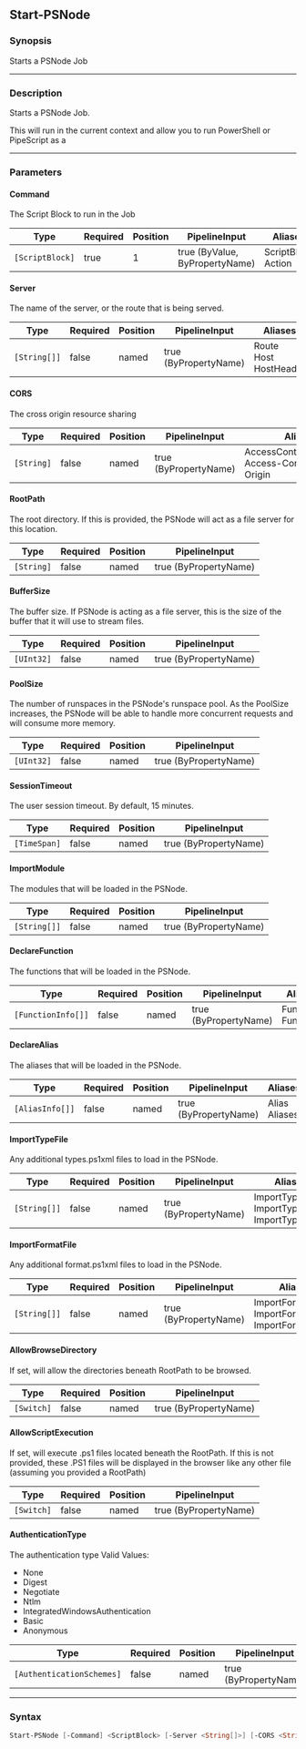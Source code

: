 Start-PSNode
------------

### Synopsis
Starts a PSNode Job

---

### Description

Starts a PSNode Job.

This will run in the current context and allow you to run PowerShell or PipeScript as a

---

### Parameters
#### **Command**
The Script Block to run in the Job

|Type           |Required|Position|PipelineInput                 |Aliases               |
|---------------|--------|--------|------------------------------|----------------------|
|`[ScriptBlock]`|true    |1       |true (ByValue, ByPropertyName)|ScriptBlock<br/>Action|

#### **Server**
The name of the server, or the route that is being served.

|Type        |Required|Position|PipelineInput        |Aliases                      |
|------------|--------|--------|---------------------|-----------------------------|
|`[String[]]`|false   |named   |true (ByPropertyName)|Route<br/>Host<br/>HostHeader|

#### **CORS**
The cross origin resource sharing

|Type      |Required|Position|PipelineInput        |Aliases                                                 |
|----------|--------|--------|---------------------|--------------------------------------------------------|
|`[String]`|false   |named   |true (ByPropertyName)|AccessControlAllowOrigin<br/>Access-Control-Allow-Origin|

#### **RootPath**
The root directory.  If this is provided, the PSNode will act as a file server for this location.

|Type      |Required|Position|PipelineInput        |
|----------|--------|--------|---------------------|
|`[String]`|false   |named   |true (ByPropertyName)|

#### **BufferSize**
The buffer size.  If PSNode is acting as a file server, this is the size of the buffer that it will use to stream files.

|Type      |Required|Position|PipelineInput        |
|----------|--------|--------|---------------------|
|`[UInt32]`|false   |named   |true (ByPropertyName)|

#### **PoolSize**
The number of runspaces in the PSNode's runspace pool.
As the PoolSize increases, the PSNode will be able to handle more concurrent requests and will consume more memory.

|Type      |Required|Position|PipelineInput        |
|----------|--------|--------|---------------------|
|`[UInt32]`|false   |named   |true (ByPropertyName)|

#### **SessionTimeout**
The user session timeout.  By default, 15 minutes.

|Type        |Required|Position|PipelineInput        |
|------------|--------|--------|---------------------|
|`[TimeSpan]`|false   |named   |true (ByPropertyName)|

#### **ImportModule**
The modules that will be loaded in the PSNode.

|Type        |Required|Position|PipelineInput        |
|------------|--------|--------|---------------------|
|`[String[]]`|false   |named   |true (ByPropertyName)|

#### **DeclareFunction**
The functions that will be loaded in the PSNode.

|Type              |Required|Position|PipelineInput        |Aliases               |
|------------------|--------|--------|---------------------|----------------------|
|`[FunctionInfo[]]`|false   |named   |true (ByPropertyName)|Functions<br/>Function|

#### **DeclareAlias**
The aliases that will be loaded in the PSNode.

|Type           |Required|Position|PipelineInput        |Aliases          |
|---------------|--------|--------|---------------------|-----------------|
|`[AliasInfo[]]`|false   |named   |true (ByPropertyName)|Alias<br/>Aliases|

#### **ImportTypeFile**
Any additional types.ps1xml files to load in the PSNode.

|Type        |Required|Position|PipelineInput        |Aliases                                                 |
|------------|--------|--------|---------------------|--------------------------------------------------------|
|`[String[]]`|false   |named   |true (ByPropertyName)|ImportTypesFile<br/>ImportTypeFiles<br/>ImportTypesFiles|

#### **ImportFormatFile**
Any additional format.ps1xml files to load in the PSNode.

|Type        |Required|Position|PipelineInput        |Aliases                                                       |
|------------|--------|--------|---------------------|--------------------------------------------------------------|
|`[String[]]`|false   |named   |true (ByPropertyName)|ImportFormatsFile<br/>ImportFormatFiles<br/>ImportFormatsFiles|

#### **AllowBrowseDirectory**
If set, will allow the directories beneath RootPath to be browsed.

|Type      |Required|Position|PipelineInput        |
|----------|--------|--------|---------------------|
|`[Switch]`|false   |named   |true (ByPropertyName)|

#### **AllowScriptExecution**
If set, will execute .ps1 files located beneath the RootPath.  If this is not provided, these .PS1 files will be displayed in the browser like any other file (assuming you provided a RootPath)

|Type      |Required|Position|PipelineInput        |
|----------|--------|--------|---------------------|
|`[Switch]`|false   |named   |true (ByPropertyName)|

#### **AuthenticationType**
The authentication type
Valid Values:

* None
* Digest
* Negotiate
* Ntlm
* IntegratedWindowsAuthentication
* Basic
* Anonymous

|Type                     |Required|Position|PipelineInput        |
|-------------------------|--------|--------|---------------------|
|`[AuthenticationSchemes]`|false   |named   |true (ByPropertyName)|

---

### Syntax
```PowerShell
Start-PSNode [-Command] <ScriptBlock> [-Server <String[]>] [-CORS <String>] [-RootPath <String>] [-BufferSize <UInt32>] [-PoolSize <UInt32>] [-SessionTimeout <TimeSpan>] [-ImportModule <String[]>] [-DeclareFunction <FunctionInfo[]>] [-DeclareAlias <AliasInfo[]>] [-ImportTypeFile <String[]>] [-ImportFormatFile <String[]>] [-AllowBrowseDirectory] [-AllowScriptExecution] [-AuthenticationType {None | Digest | Negotiate | Ntlm | IntegratedWindowsAuthentication | Basic | Anonymous}] [<CommonParameters>]
```
